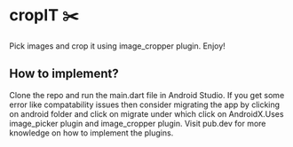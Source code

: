 # cropIT :scissors:
Pick images and crop it using image_cropper plugin. Enjoy!

## How to implement?
Clone the repo and run the main.dart file in Android Studio. If you get some error like compatability issues then consider migrating the app by clicking on android folder and click on migrate under which click on AndroidX.Uses image_picker plugin and image_cropper plugin. Visit pub.dev for more knowledge on how to implement the plugins.
